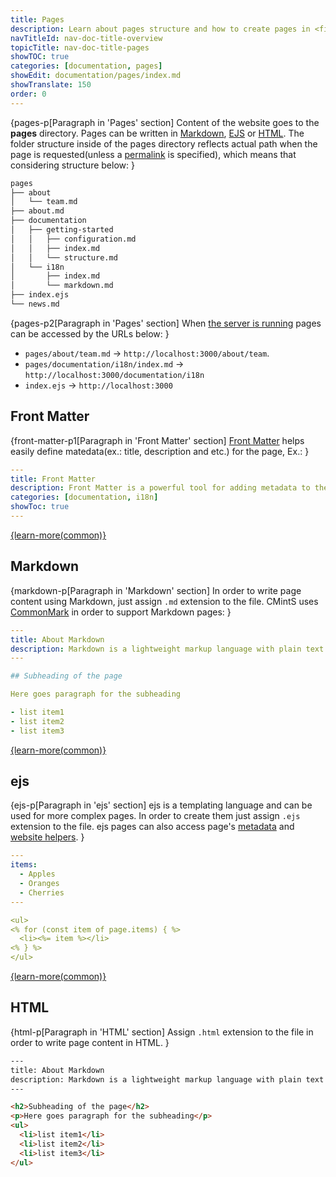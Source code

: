 ```yaml
---
title: Pages
description: Learn about pages structure and how to create pages in <fix>CMintS</fix> using <fix>Markdown</fix>, <fix>ejs</fix> and <fix>HTML</fix>.
navTitleId: nav-doc-title-overview
topicTitle: nav-doc-title-pages
showTOC: true
categories: [documentation, pages]
showEdit: documentation/pages/index.md
showTranslate: 150
order: 0
---
```


{pages-p[Paragraph in 'Pages' section]
Content of the website goes to the <fix>**pages**</fix> directory. Pages can be
written in <fix>[Markdown](#markdown)</fix>, <fix>[EJS](#ejs)</fix> or
<fix>[HTML](#html)</fix>. The folder structure inside of the pages directory
reflects actual path when the page is requested(unless a
[permalink](/documentation/pages/frontmatter#permalinks) is specified), which means that
considering structure below:
}

```bash
pages
├── about
│   └── team.md
├── about.md
├── documentation
│   ├── getting-started
│   │   ├── configuration.md
│   │   ├── index.md
│   │   └── structure.md
│   └── i18n
│       ├── index.md
│       └── markdown.md
├── index.ejs
└── news.md
```

{pages-p2[Paragraph in 'Pages' section]
When [the server is running](/documentation#start-server) pages can be accessed
by the URLs below:
}

- <fix>`pages/about/team.md`</fix> -> <fix>`http://localhost:3000/about/team`</fix>.
- <fix>`pages/documentation/i18n/index.md`</fix> -> <fix>`http://localhost:3000/documentation/i18n`</fix>
- <fix>`index.ejs`</fix> -> <fix>`http://localhost:3000`</fix>

## Front Matter

{front-matter-p1[Paragraph in 'Front Matter' section]
[Front Matter](/documentation/pages/frontmatter) helps easily define
matedata(ex.: title, description and etc.) for the page, Ex.:
}

```yaml
---
title: Front Matter
description: Front Matter is a powerful tool for adding metadata to the pages
categories: [documentation, i18n]
showToc: true
---
```

<a href="/documentation/pages/frontmatter">
{learn-more(common)}
</a>

## Markdown

{markdown-p[Paragraph in 'Markdown' section]
In order to write page content using Markdown, just assign <fix>`.md`</fix>
extension to the file. <fix>CMintS</fix> uses <a href="http://commonmark.org/"
target="_blank" rel="noopener">CommonMark</a> in order to support
<fix>Markdown</fix> pages:
}

```yaml
---
title: About Markdown
description: Markdown is a lightweight markup language with plain text formatting syntax
---

## Subheading of the page

Here goes paragraph for the subheading

- list item1
- list item2
- list item3
```

<a href="http://commonmark.org/help">
{learn-more(common)}
</a>

## ejs

{ejs-p[Paragraph in 'ejs' section]
<fix>ejs</fix> is a templating language and can be used for more complex pages.
In order to create them just assign <fix>`.ejs`</fix> extension to the file.
<fix>ejs</fix> pages can also access page's
[metadata](/documentation/pages/frontmatter) and
[website helpers](/documentation/themes/ejs#helpers).
}

```yaml
---
items: 
  - Apples
  - Oranges
  - Cherries
---

<ul>
<% for (const item of page.items) { %>
  <li><%= item %></li>
<% } %>
</ul>
```

<a href="http://ejs.co/" target="_blank" rel="noopener">
{learn-more(common)}
</a>

## HTML

{html-p[Paragraph in 'HTML' section]
Assign <fix>`.html`</fix> extension to the file in order to write page content
in <fix>HTML</fix>.
}

```html
---
title: About Markdown
description: Markdown is a lightweight markup language with plain text formatting syntax
---

<h2>Subheading of the page</h2>
<p>Here goes paragraph for the subheading</p>
<ul>
  <li>list item1</li>
  <li>list item2</li>
  <li>list item3</li>
</ul>
```
